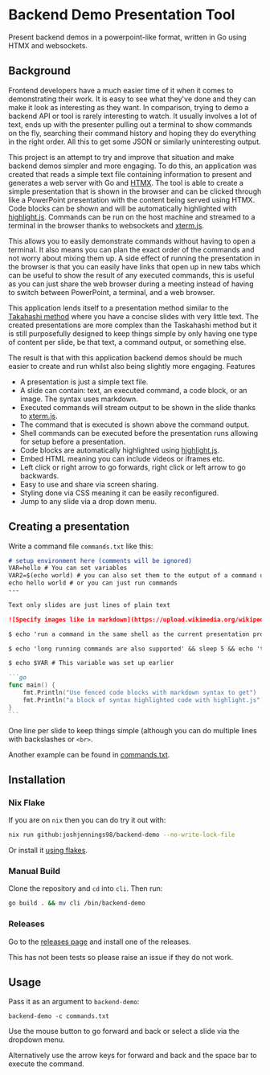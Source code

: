 # Backend Demo Presentation Tool

Present backend demos in a powerpoint-like format, written in Go using HTMX and websockets. 

## Background

Frontend developers have a much easier time of it when it comes to demonstrating their work. It is easy to see what they've done and they can make it look as interesting as they want. In comparison, trying to demo a backend API or tool is rarely interesting to watch. It usually involves a lot of text, ends up with the presenter pulling out a terminal to show commands on the fly, searching their command history and hoping they do everything in the right order. All this to get some JSON or similarly uninteresting output.

This project is an attempt to try and improve that situation and make backend demos simpler and more engaging. To do this, an application was created that reads a simple text file containing information to present and generates a web server with Go and [HTMX](https://htmx.org/). The tool is able to create a simple presentation that is shown in the browser and can be clicked through like a PowerPoint presentation with the content being served using HTMX. Code blocks can be shown and will be automatically highlighted with [highlight.js](https://highlightjs.org/). Commands can be run on the host machine and streamed to a terminal in the browser thanks to websockets and [xterm.js](http://xtermjs.org/).

This allows you to easily demonstrate commands without having to open a terminal. It also means you can plan the exact order of the commands and not worry about mixing them up. A side effect of running the presentation in the browser is that you can easily have links that open up in new tabs which can be useful to show the result of any executed commands, this is useful as you can just share the web browser during a meeting instead of having to switch between PowerPoint, a terminal, and a web browser.

This application lends itself to a presentation method similar to the [Takahashi method](https://en.wikipedia.org/wiki/Takahashi_method) where you have a concise slides with very little text. The created presentations are more complex than the Taskahashi method but it is still purposefully designed to keep things simple by only having one type of content per slide, be that text, a command output, or something else.

The result is that with this application backend demos should be much easier to create and run whilst also being slightly more engaging.
Features

* A presentation is just a simple text file.
* A slide can contain: text, an executed command, a code block, or an image. The syntax uses markdown.
* Executed commands will stream output to be shown in the slide thanks to [xterm.js](http://xtermjs.org/).
* The command that is executed is shown above the command output.
* Shell commands can be executed before the presentation runs allowing for setup before a presentation.
* Code blocks are automatically highlighted using [highlight.js](https://highlightjs.org/).
* Embed HTML meaning you can include videos or iframes etc.
* Left click or right arrow to go forwards, right click or left arrow to go backwards.
* Easy to use and share via screen sharing.
* Styling done via CSS meaning it can be easily reconfigured.
* Jump to any slide via a drop down menu.

## Creating a presentation

Write a command file `commands.txt` like this:

```md
# setup environment here (comments will be ignored)
VAR=hello # You can set variables
VAR2=$(echo world) # you can also set them to the output of a command using $()
echo hello world # or you can just run commands
---

Text only slides are just lines of plain text

![Specify images like in markdown](https://upload.wikimedia.org/wikipedia/en/7/73/Hyperion_cover.jpg)

$ echo 'run a command in the same shell as the current presentation process by prefixing the line with $'

$ echo 'long running commands are also supported' && sleep 5 && echo 'thanks to xterm.js' && sleep 5 && echo 'they will not block the presentation'

$ echo $VAR # This variable was set up earlier

```go
func main() {
    fmt.Println("Use fenced code blocks with markdown syntax to get")
    fmt.Println("a block of syntax highlighted code with highlight.js")
}
`​``
```

One line per slide to keep things simple (although you can do multiple lines with backslashes or `<br>`.

Another example can be found in [commands.txt](./server/testdata/commands.txt).

## Installation

### Nix Flake

If you are on `nix` then you can do try it out with:

```sh
nix run github:joshjennings98/backend-demo --no-write-lock-file
```

Or install it [using flakes](https://nixos.wiki/wiki/Flakes).

### Manual Build

Clone the repository and `cd` into `cli`. Then run:

```sh
go build . && mv cli /bin/backend-demo
```

### Releases

Go to the [releases page](https://github.com/joshjennings98/backend-demo/releases) and install one of the releases.

This has not been tests so please raise an issue if they do not work.

## Usage

Pass it as an argument to `backend-demo`:

```
backend-demo -c commands.txt
```

Use the mouse button to go forward and back or select a slide via the dropdown menu.

Alternatively use the arrow keys for forward and back and the space bar to execute the command.
